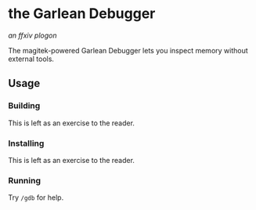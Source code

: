 # the Garlean Debugger

_an ffxiv plogon_

The magitek-powered Garlean Debugger lets you inspect memory without external tools.

## Usage

### Building

This is left as an exercise to the reader.

### Installing

This is left as an exercise to the reader.

### Running

Try `/gdb` for help.
